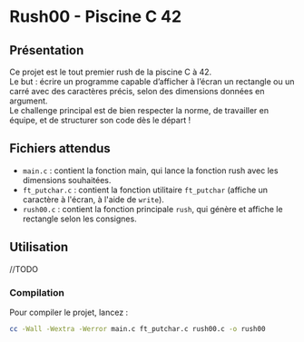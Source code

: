 # Rush00 - Piscine C 42

## Présentation

Ce projet est le tout premier rush de la piscine C à 42.  
Le but : écrire un programme capable d’afficher à l’écran un rectangle ou un carré avec des caractères précis, selon des dimensions données en argument.  
Le challenge principal est de bien respecter la norme, de travailler en équipe, et de structurer son code dès le départ !

## Fichiers attendus

- `main.c` : contient la fonction main, qui lance la fonction rush avec les dimensions souhaitées.
- `ft_putchar.c` : contient la fonction utilitaire `ft_putchar` (affiche un caractère à l'écran, à l'aide de `write`).
- `rush00.c` : contient la fonction principale `rush`, qui génère et affiche le rectangle selon les consignes.

## Utilisation
//TODO

### Compilation

Pour compiler le projet, lancez :

```sh
cc -Wall -Wextra -Werror main.c ft_putchar.c rush00.c -o rush00
